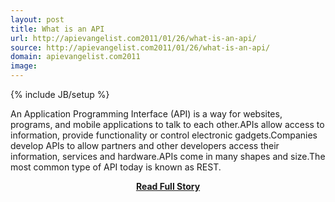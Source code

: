 ```yaml
---
layout: post
title: What is an API
url: http://apievangelist.com2011/01/26/what-is-an-api/
source: http://apievangelist.com2011/01/26/what-is-an-api/
domain: apievangelist.com2011
image: 
---
```

{% include JB/setup %}<p>An Application Programming Interface (API) is a way for websites, programs, and mobile applications to talk to each other.APIs allow access to information, provide functionality or control electronic gadgets.Companies develop APIs to allow partners and other developers access their information, services and hardware.APIs come in many shapes and size.The most common type of API today is known as REST.</p>
<center><p><a href="http://apievangelist.com2011/01/26/what-is-an-api/" style='padding:25px; font-sze:18px; font-weight: bold;'>Read Full Story</a></p></center>

